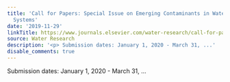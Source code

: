 ```yaml
---
title: 'Call for Papers: Special Issue on Emerging Contaminants in Water and Wastewater
  Systems'
date: '2019-11-29'
linkTitle: https://www.journals.elsevier.com/water-research/call-for-papers/special-issue-on-emerging-contaminants-in-water-and-wastewat
source: Water Research
description: '<p> Submission dates: January 1, 2020 - March 31, ...'
disable_comments: true
---
```

<p> Submission dates: January 1, 2020 - March 31, ...